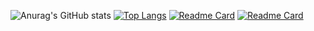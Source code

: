 ![Anurag's GitHub stats](https://github-readme-stats.vercel.app/api?username=Harhao&count_private=true&show_icons=true&theme=radical&bg_color=30,e96443,904e95&title_color=fff&text_color=fff&locale=es)
[![Top Langs](https://github-readme-stats.vercel.app/api/top-langs/?username=Harhao)](https://github.com/anuraghazra/github-readme-stats)
[![Readme Card](https://github-readme-stats.vercel.app/api/pin/?username=Harhao&repo=miniProgram)](https://github.com/Harhao/github-readme-stats)
[![Readme Card](https://github-readme-stats.vercel.app/api/pin/?username=Harhao&repo=wechatPubSpider)](https://github.com/Harhao/github-readme-stats)
